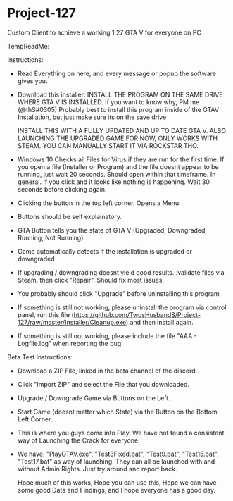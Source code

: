 # Project-127
Custom Client to achieve a working 1.27 GTA V for everyone on PC

TempReadMe:

Instructions:
- Read Everything on here, and every message or popup the software gives you.
- Download this installer: 
	INSTALL THE PROGRAM ON THE SAME DRIVE WHERE GTA V IS INSTALLED. If you want to know why, PM me (@thS#0305)
	Probably best to install this program inside of the GTAV Installation, but just make sure its on the save drive
	
	INSTALL THIS WITH A FULLY UPDATED AND UP TO DATE GTA V.
	ALSO LAUNCHING THE UPGRADED GAME FOR NOW, ONLY WORKS WITH STEAM. YOU CAN MANUALLY START IT VIA ROCKSTAR THO.
- Windows 10 Checks all Files for Virus if they are run for the first time. 
	If you open a file (Installer or Program) and the file doesnt appear to be running, just wait 20 seconds.
	Should open within that timeframe. 
	In general. If you click and it looks like nothing is happening. Wait 30 seconds before clicking again.
- Clicking the button in the top left corner. Opens a Menu.
- Buttons should be self explainatory.
- GTA Button tells you the state of GTA V (Upgraded, Downgraded, Running, Not Running)
- Game automatically detects if the installation is upgraded or downgraded 
- If upgrading / downgrading doesnt yield good results...validate files via Steam, then click "Repair". Should fix most issues.
- You probably should click "Upgrade" before uninstalling this program
- If something is still not working, please uninstall the program via control panel, run this file (https://github.com/TwosHusbandS/Project-127/raw/master/Installer/Cleanup.exe) and then install again.
- If something is still not working, please include the file "AAA - Logfile.log" when reporting the bug

Beta Test Instructions:
- Download a ZIP File, linked in the beta channel of the discord. 
- Click "Import ZIP" and select the File that you downloaded.
- Upgrade / Downgrade Game via Buttons on the Left.
- Start Game (doesnt matter which State) via the Button on the Bottom Left Corner.
- This is where you guys come into Play. We have not found a consistent way of Launching the Crack for everyone.
- We have: "PlayGTAV.exe", "Test3Fixed.bat", "Test9.bat", "Test15.bat", "Test17.bat" as way of launching.
	They can all be launched with and without Admin Rights. Just try around and report back.

	Hope much of this works, Hope you can use this, Hope we can have some good Data and Findings, and I hope everyone has a good day.
